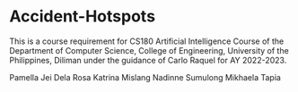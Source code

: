 # Accident-Hotspots
This is a course requirement for CS180 Artificial Intelligence Course of the Department of Computer Science, College of Engineering, University of the Philippines, Diliman under the guidance of Carlo Raquel for AY 2022-2023.

Pamella Jei Dela Rosa
Katrina Mislang
Nadinne Sumulong
Mikhaela Tapia
